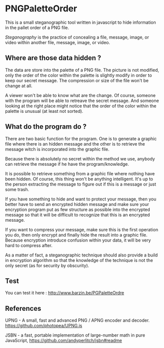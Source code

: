 
PNGPaletteOrder
================

This is a small steganographic tool written in javascript to hide information in the pallet order of a PNG file.

_Steganography_ is the practice of concealing a file, message, image, or video within another file, message, image, or video.

Where are those data hidden ?
-----------------------------
The data are store into the palette of a PNG file. The picture is not modified, only the order of the color within the palette is slightly modify in order to keep our secret message. The compression or size of the file won't be change at all. 

A viewer won't be able to know what are the change. Of course, someone with the program will be able to retreave the secret message. And someone looking at the right place might notice that the order of the color within the palette is unusual (at least not sorted).

What do the program do ?
------------------------
There are two basic function for the program. One is to generate a graphic file where there is an hidden message and the other is to retrieve the message witch is incorporated into the graphic file.

Because there is absolutely no secret within the method we use, anybody can retrieve the message if he have the program/knowledge.

It is possible to retrieve something from a graphic file where nothing have been hidden. Of course, this thing won't be anything intelligent. It's up to the person extracting the message to figure out if this is a message or just some trash.

If you have something to hide and want to protect your message, then you better have to send an encrypted hidden message and make sure your encryption program put as few structure as possible into the encrypted message so that it will be difficult to recognize that this is an encrypted message.

If you want to compress your message, make sure this is the first operation you do, then only encrypt and finally hide the result into a graphic file. Because encryption introduce confusion within your data, it will be very hard to compress after.

As a matter of fact, a steganographic technique should also provide a build in encryption algorithm so that the knowledge of the technique is not the only secret (as for security by obscurity).

Test
----

You can test it here : http://www.barzin.be/PGPaletteOrdre

References
----------

UPNG - A small, fast and advanced PNG / APNG encoder and decoder.
https://github.com/photopea/UPNG.js

JSBN - a fast, portable implementation of large-number math in pure JavaScript,
https://github.com/andyperlitch/jsbn#readme


